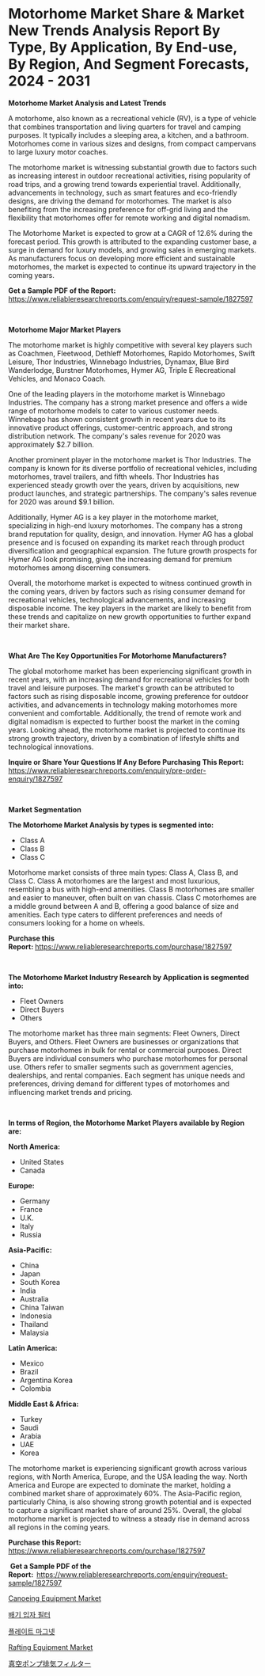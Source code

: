 <p><h1>Motorhome Market Share & Market New Trends Analysis Report By Type, By Application, By End-use, By Region, And Segment Forecasts, 2024 - 2031</h1></p><p><strong>Motorhome Market Analysis and Latest Trends</strong></p>
<p><p>A motorhome, also known as a recreational vehicle (RV), is a type of vehicle that combines transportation and living quarters for travel and camping purposes. It typically includes a sleeping area, a kitchen, and a bathroom. Motorhomes come in various sizes and designs, from compact campervans to large luxury motor coaches.</p><p>The motorhome market is witnessing substantial growth due to factors such as increasing interest in outdoor recreational activities, rising popularity of road trips, and a growing trend towards experiential travel. Additionally, advancements in technology, such as smart features and eco-friendly designs, are driving the demand for motorhomes. The market is also benefiting from the increasing preference for off-grid living and the flexibility that motorhomes offer for remote working and digital nomadism.</p><p>The Motorhome Market is expected to grow at a CAGR of 12.6% during the forecast period. This growth is attributed to the expanding customer base, a surge in demand for luxury models, and growing sales in emerging markets. As manufacturers focus on developing more efficient and sustainable motorhomes, the market is expected to continue its upward trajectory in the coming years.</p></p>
<p><strong>Get a Sample PDF of the Report:&nbsp;</strong> <a href="https://www.reliableresearchreports.com/enquiry/request-sample/1827597">https://www.reliableresearchreports.com/enquiry/request-sample/1827597</a></p>
<p>&nbsp;</p>
<p><strong>Motorhome Major Market Players</strong></p>
<p><p>The motorhome market is highly competitive with several key players such as Coachmen, Fleetwood, Dethleff Motorhomes, Rapido Motorhomes, Swift Leisure, Thor Industries, Winnebago Industries, Dynamax, Blue Bird Wanderlodge, Burstner Motorhomes, Hymer AG, Triple E Recreational Vehicles, and Monaco Coach.</p><p>One of the leading players in the motorhome market is Winnebago Industries. The company has a strong market presence and offers a wide range of motorhome models to cater to various customer needs. Winnebago has shown consistent growth in recent years due to its innovative product offerings, customer-centric approach, and strong distribution network. The company's sales revenue for 2020 was approximately $2.7 billion.</p><p>Another prominent player in the motorhome market is Thor Industries. The company is known for its diverse portfolio of recreational vehicles, including motorhomes, travel trailers, and fifth wheels. Thor Industries has experienced steady growth over the years, driven by acquisitions, new product launches, and strategic partnerships. The company's sales revenue for 2020 was around $9.1 billion.</p><p>Additionally, Hymer AG is a key player in the motorhome market, specializing in high-end luxury motorhomes. The company has a strong brand reputation for quality, design, and innovation. Hymer AG has a global presence and is focused on expanding its market reach through product diversification and geographical expansion. The future growth prospects for Hymer AG look promising, given the increasing demand for premium motorhomes among discerning consumers.</p><p>Overall, the motorhome market is expected to witness continued growth in the coming years, driven by factors such as rising consumer demand for recreational vehicles, technological advancements, and increasing disposable income. The key players in the market are likely to benefit from these trends and capitalize on new growth opportunities to further expand their market share.</p></p>
<p>&nbsp;</p>
<p><strong>What Are The Key Opportunities For Motorhome Manufacturers?</strong></p>
<p><p>The global motorhome market has been experiencing significant growth in recent years, with an increasing demand for recreational vehicles for both travel and leisure purposes. The market's growth can be attributed to factors such as rising disposable income, growing preference for outdoor activities, and advancements in technology making motorhomes more convenient and comfortable. Additionally, the trend of remote work and digital nomadism is expected to further boost the market in the coming years. Looking ahead, the motorhome market is projected to continue its strong growth trajectory, driven by a combination of lifestyle shifts and technological innovations.</p></p>
<p><strong>Inquire or Share Your Questions If Any Before Purchasing This Report:</strong> <a href="https://www.reliableresearchreports.com/enquiry/pre-order-enquiry/1827597">https://www.reliableresearchreports.com/enquiry/pre-order-enquiry/1827597</a></p>
<p>&nbsp;</p>
<p><strong>Market Segmentation</strong></p>
<p><strong>The Motorhome Market Analysis by types is segmented into:</strong></p>
<p><ul><li>Class A</li><li>Class B</li><li>Class C</li></ul></p>
<p><p>Motorhome market consists of three main types: Class A, Class B, and Class C. Class A motorhomes are the largest and most luxurious, resembling a bus with high-end amenities. Class B motorhomes are smaller and easier to maneuver, often built on van chassis. Class C motorhomes are a middle ground between A and B, offering a good balance of size and amenities. Each type caters to different preferences and needs of consumers looking for a home on wheels.</p></p>
<p><strong>Purchase this Report:&nbsp;</strong><a href="https://www.reliableresearchreports.com/purchase/1827597">https://www.reliableresearchreports.com/purchase/1827597</a></p>
<p>&nbsp;</p>
<p><strong>The Motorhome Market Industry Research by Application is segmented into:</strong></p>
<p><ul><li>Fleet Owners</li><li>Direct Buyers</li><li>Others</li></ul></p>
<p><p>The motorhome market has three main segments: Fleet Owners, Direct Buyers, and Others. Fleet Owners are businesses or organizations that purchase motorhomes in bulk for rental or commercial purposes. Direct Buyers are individual consumers who purchase motorhomes for personal use. Others refer to smaller segments such as government agencies, dealerships, and rental companies. Each segment has unique needs and preferences, driving demand for different types of motorhomes and influencing market trends and pricing.</p></p>
<p>&nbsp;</p>
<p><strong>In terms of Region, the Motorhome Market Players available by Region are:</strong></p>
<p>
    <p> <strong> North America: </strong>
        <ul>
            <li>United States</li>
            <li>Canada</li>
        </ul>
        </p> 
    <p> <strong> Europe: </strong>
        <ul>
            <li>Germany</li>
            <li>France</li>
            <li>U.K.</li>
            <li>Italy</li>
            <li>Russia</li>
        </ul>
        </p> 
    <p> <strong> Asia-Pacific: </strong>
        <ul>
            <li>China</li>
            <li>Japan</li>
            <li>South Korea</li>
            <li>India</li>
            <li>Australia</li>
            <li>China Taiwan</li>
            <li>Indonesia</li>
            <li>Thailand</li>
            <li>Malaysia</li>
        </ul>
        </p> 
    <p> <strong> Latin America: </strong>
        <ul>
            <li>Mexico</li>
            <li>Brazil</li>
            <li>Argentina Korea</li>
            <li>Colombia</li>
        </ul>
        </p> 
    <p> <strong> Middle East & Africa: </strong>
        <ul>
            <li>Turkey</li>
            <li>Saudi</li>
            <li>Arabia</li>
            <li>UAE</li>
            <li>Korea</li>
        </ul>
    </p>
    </p>
<p><p>The motorhome market is experiencing significant growth across various regions, with North America, Europe, and the USA leading the way. North America and Europe are expected to dominate the market, holding a combined market share of approximately 60%. The Asia-Pacific region, particularly China, is also showing strong growth potential and is expected to capture a significant market share of around 25%. Overall, the global motorhome market is projected to witness a steady rise in demand across all regions in the coming years.</p></p>
<p><strong>Purchase this Report: </strong><a href="https://www.reliableresearchreports.com/purchase/1827597">https://www.reliableresearchreports.com/purchase/1827597</a></p>
<p>&nbsp;<strong>Get a Sample PDF of the Report:&nbsp;&nbsp;</strong><a href="https://www.reliableresearchreports.com/enquiry/request-sample/1827597">https://www.reliableresearchreports.com/enquiry/request-sample/1827597</a></p>
<p><strong></strong></p>
<p><p><a href="https://github.com/gamblestampleyjenny50m5sl6/Market-Research-Report-List-1/blob/main/canoeing-equipment-market.md">Canoeing Equipment Market</a></p><p><a href="https://medium.com/@sherrillcrooksxa8i18ucf2m/%EB%B0%B0%EA%B8%B0-%EA%B0%80%EC%8A%A4-%EC%9E%85%EC%9E%90-%ED%95%84%ED%84%B0-%EC%8B%9C%EC%9E%A5-%EC%8B%9C%EC%9E%A5-cagr-%EC%8B%9C%EC%9E%A5-%EB%8F%99%ED%96%A5-%EB%B0%8F-%EC%84%B1%EC%9E%A5-%EC%A0%84%EB%9E%B5%EC%97%90-%EB%8C%80%ED%95%9C-%ED%86%B5%EC%B0%B0%EB%A0%A5-d7e62d12f237">배기 입자 필터</a></p><p><a href="https://medium.com/@duttgfgzg7325/%ED%94%8C%EB%A0%88%EC%9D%B4%ED%8A%B8-%EC%9E%90%EC%84%9D-%EC%8B%9C%EC%9E%A5-%EC%A0%90%EC%9C%A0%EC%9C%A8-%EC%A7%84%ED%99%94-%EB%B0%8F-%EC%8B%9C%EC%9E%A5-%EC%84%B1%EC%9E%A5-%EA%B2%BD%ED%96%A5-2024-2031-f306c48c9ce6">플레이트 마그넷</a></p><p><a href="https://github.com/wwwkeltoum/Market-Research-Report-List-2/blob/main/rafting-equipment-market.md">Rafting Equipment Market</a></p><p><a href="https://medium.com/@joniki_bangla07/%E7%9C%9F%E7%A9%BA%E3%83%9D%E3%83%B3%E3%83%97%E6%8E%92%E6%B0%97%E3%83%95%E3%82%A3%E3%83%AB%E3%82%BF%E3%83%BC%E5%B8%82%E5%A0%B4%E3%81%AE%E8%A6%8F%E6%A8%A1%E3%81%A8%E5%B8%82%E5%A0%B4%E5%8B%95%E5%90%91-%E5%AE%8C%E5%85%A8%E3%81%AA%E6%A5%AD%E7%95%8C%E6%A6%82%E8%A6%81-2024%E5%B9%B4%E3%81%8B%E3%82%892031%E5%B9%B4%E3%81%BE%E3%81%A7-aa14c0094193">真空ポンプ排気フィルター</a></p></p>